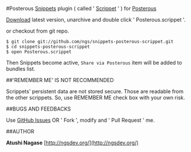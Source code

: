 #Posterous
[Snippets](http://www.snippetsapp.com/) plugin ( called ' [Scrippet](http://www.snippetsapp.com/extras/scrippets/) ' ) for [Posterous](http://posterous.com/)

[Download](https://github.com/ngs/snippets-posterous-scrippet/downloads) latest version, unarchive and double click ' Posterous.scrippet '.

or checkout from git repo.

    $ git clone git://github.com/ngs/snippets-posterous-scrippet.git
    $ cd snippets-posterous-scrippet
    $ open Posterous.scrippet

Then Snippets become active, `Share via Posterous` item will be added to bundles list.

##'REMEMBER ME' IS NOT RECOMMENDED

Scrippets' persistent data are not stored secure. Those are readable from the other scrippets. So, use REMEMBER ME check box with your own risk.

##BUGS AND FEEDBACKS

Use [GitHub Issues](https://github.com/ngs/snippets-posterous-scrippet/issues) OR ' Fork ', modify and ' Pull Request ' me.


##AUTHOR

**Atushi Nagase** [http://ngsdev.org/](http://ngsdev.org/)


